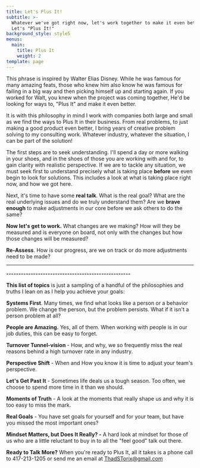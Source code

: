 ```yaml
---
title: Let's Plus It!
subtitle: >-
  Whatever we've got right now, let's work together to make it even better!
  Let's "Plus It!"
background_style: style5
menus:
  main:
    title: Plus It
    weight: 2
template: page
---
```

This phrase is inspired by Walter Elias Disney. While he was famous for many amazing feats, those who knew him also know he was famous for failing in a big way and then picking himself up and starting again. If you worked for Walt, you knew when the project was coming together, He'd be looking for ways to, "Plus It" and make it even better.

It is with this philosophy in mind I work with companies both large and small as we find the ways to Plus It in their business. From real problems, to just making a good product even better, I bring years of creative problem solving to my consulting work. Whatever industry, whatever the situation, I can be part of the solution!

The first steps are to seek understanding.  I'll spend a day or more walking in your shoes, and in the shoes of those you are working with and for, to gain clarity with realistic perspective. If we are to tackle any situation, we must seek first to understand precisely what is taking place **before** we even begin to look for solutions.  This includes a look at what is taking place right now, and how we got here.  

Next, it's time to have some **real talk**.  What is the real goal?  What are the real underlying issues and do we truly understand them?  Are we **brave enough** to make adjustments in our core before we ask others to do the same?

**Now let's get to work.**  What changes are we making?  How will they be measured and is everyone on board, not only with the changes but how those changes will be measured?  

**Re-Assess**.  How is our progress, are we on track or do more adjustments need to be made?

****

**\---------------------------------------------------**

**This list of topics** is just a sampling of a handful of the philosophies and truths I lean on as I help you achieve your goals:

**Systems First**. Many times, we find what looks like a person or a behavior problem.  We change the person, but the problem persists.  What if it isn't a person problem at all?  

**People are Amazing.**  Yes, all of them.  When working with people is in our job duties, this can be easy to forget.  

**Turnover Tunnel-vision** - How, and why, we so frequently miss the real reasons behind a high turnover rate in any industry.

**Perspective Shift** - When and How you know it is time to adjust your team's perspective.

**Let's Get Past It** - Sometimes life deals us a tough season. Too often, we choose to spend more time in it than we should.

**Moments of Truth** - A look at the moments that really shape us and why it is too easy to miss the mark.

**Real Goals** - You have set goals for yourself and for your team, but have you missed the most important ones?

**Mindset Matters, but Does It Really? -** A hard look at mindset for those of us who are a little reluctant to buy in to all the "feel good" talk out there.

**Ready to Talk More?** When you're ready to Plus It, all it takes is a phone call to 417-213-1205 or send me an email at [ThadSTorix@gmail.com](mailto:thadstorix@gmail.com)
